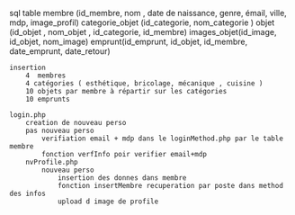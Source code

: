 sql 
    table 
        membre (id_membre, nom , date de naissance, genre, émail, ville, mdp, image_profil)
        categorie_objet (id_categorie, nom_categorie )
        objet (id_objet , nom_objet , id_categorie, id_membre)
        images_objet(id_image, id_objet, nom_image)
        emprunt(id_emprunt, id_objet, id_membre, date_emprunt, date_retour)

    insertion 
        4  membres
        4 catégories ( esthétique, bricolage, mécanique , cuisine )
        10 objets par membre à répartir sur les catégories
        10 emprunts

    login.php
        creation de nouveau perso 
        pas nouveau perso 
            verifiation email + mdp dans le loginMethod.php par le table membre
            fonction verfInfo poir verifier email+mdp
        nvProfile.php
            nouveau perso
                insertion des donnes dans membre 
                fonction insertMembre recuperation par poste dans method des infos
                upload d image de profile

        

